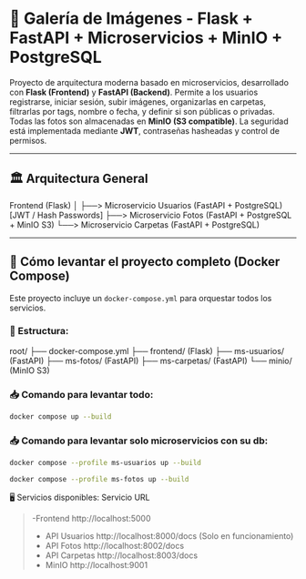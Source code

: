 # 📸 Galería de Imágenes - Flask + FastAPI + Microservicios + MinIO + PostgreSQL

Proyecto de arquitectura moderna basado en microservicios, desarrollado con **Flask (Frontend)** y **FastAPI (Backend)**. Permite a los usuarios registrarse, iniciar sesión, subir imágenes, organizarlas en carpetas, filtrarlas por tags, nombre o fecha, y definir si son públicas o privadas.  
Todas las fotos son almacenadas en **MinIO (S3 compatible)**. La seguridad está implementada mediante **JWT**, contraseñas hasheadas y control de permisos.

---

## 🏛️ Arquitectura General

Frontend (Flask)
│
├──> Microservicio Usuarios (FastAPI + PostgreSQL) [JWT / Hash Passwords]
├──> Microservicio Fotos (FastAPI + PostgreSQL + MinIO S3)
└──> Microservicio Carpetas (FastAPI + PostgreSQL)


---

## 🚀 Cómo levantar el proyecto completo (Docker Compose)
Este proyecto incluye un `docker-compose.yml` para orquestar todos los servicios.

### 📂 Estructura:
root/
├── docker-compose.yml
├── frontend/ (Flask)
├── ms-usuarios/ (FastAPI)
├── ms-fotos/ (FastAPI)
├── ms-carpetas/ (FastAPI)
└── minio/ (MinIO S3)

### 📥 Comando para levantar todo:
```bash
docker compose up --build
```
### 📥 Comando para levantar solo microservicios con su db:
```bash
docker compose --profile ms-usuarios up --build

docker compose --profile ms-fotos up --build
```

🖥️ Servicios disponibles:
Servicio	URL
> -Frontend	http://localhost:5000
> - API Usuarios	http://localhost:8000/docs  (Solo en funcionamiento)
> - API Fotos	http://localhost:8002/docs
> - API Carpetas	http://localhost:8003/docs
> - MinIO	http://localhost:9001



